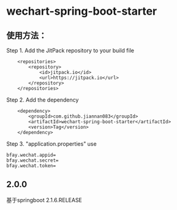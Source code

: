 # wechart-spring-boot-starter
## 使用方法：  
Step 1. Add the JitPack repository to your build file  
```
	<repositories>
		<repository>
		    <id>jitpack.io</id>
		    <url>https://jitpack.io</url>
		</repository>
	</repositories> 
```
Step 2. Add the dependency  
```
	<dependency>
	    <groupId>com.github.jiannan083</groupId>
	    <artifactId>wechart-spring-boot-starter</artifactId>
	    <version>Tag</version>
	</dependency>
```
Step 3. "application.properties" use  
```
bfay.wechat.appid=
bfay.wechat.secret=
bfay.wechat.token=
```

## 2.0.0
基于springboot 2.1.6.RELEASE  